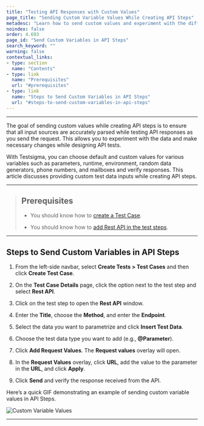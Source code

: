 ```yaml
---
title: "Testing API Responses with Custom Values"
page_title: "Sending Custom Variable Values While Creating API Steps"
metadesc: "Learn how to send custom values and experiment with the different types of test data | Testsigma allows you give inputs while testing an API responses in Testsigma"
noindex: false
order: 4.693
page_id: "Send Custom Variables in API Steps"
search_keyword: ""
warning: false
contextual_links:
- type: section
  name: "Contents" 
- type: link
  name: "Prerequisites"
  url: "#prerequisites"
- type: link
  name: "Steps to Send Custom Variables in API Steps"
  url: "#steps-to-send-custom-variables-in-api-steps"
---
```


---

The goal of sending custom values while creating API steps is to ensure that all input sources are accurately parsed while testing API responses as you send the request. This allows you to experiment with the data and make necessary changes while designing API tests. 

With Testsigma, you can choose default and custom values for various variables such as parameters, runtime, environment, random data generators, phone numbers, and mailboxes and verify responses. This article discusses providing custom test data inputs while creating API steps.


---

> ## **Prerequisites**
>
> - You should know how to [create a Test Case](https://testsigma.com/docs/test-cases/manage/add-edit-delete/#creating-a-test-case). 
> 
> - You should know how to [add Rest API in the test steps](https://testsigma.com/docs/test-cases/step-types/rest-api/#add-restful-api-in-test-steps).

---

## **Steps to Send Custom Variables in API Steps**

1. From the left-side navbar, select **Create Tests > Test Cases** and then click **Create Test Case**.

2. On the **Test Case Details** page, click the option next to the test step and select **Rest API**.

3. Click on the test step to open the **Rest API** window.

4. Enter the **Title**, choose the **Method**, and enter the **Endpoint**.

5. Select the data you want to parametrize and click **Insert Test Data**.

6. Choose the test data type you want to add (e.g., **@Parameter**).

7. Click **Add Request Values**. The **Request values** overlay will open. 

8. In the **Request Values** overlay, click **URL**, add the value to the parameter in the **URL**, and click **Apply**.

9. Click **Send** and verify the response received from the API.


Here’s a quick GIF demonstrating an example of sending custom variable values in API Steps. 

![Custom Variable Values](https://s3.amazonaws.com/static-docs.testsigma.com/new_images/projects/applications/MockAPI.gif)

---